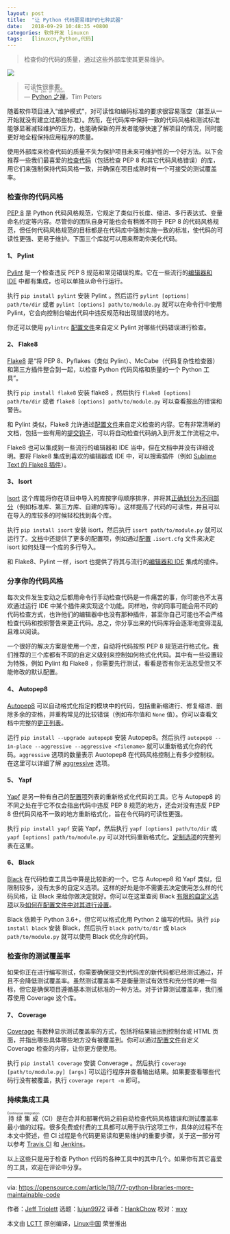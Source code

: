 ```yaml
---
layout: post
title:	"让 Python 代码更易维护的七种武器"
date:	2018-09-29 10:48:35 +0800 
categories:	软件开发 linuxcn 
tags:	[linuxcn,Python,代码]
---
```




> 
> 检查你的代码的质量，通过这些外部库使其更易维护。
> 
> 
> 


![](/Asserts/Images//attachment/album/201809/29/104812f8wbi2sbpa2znspa.jpg)



> 
> 可读性很重要。  
>  — <ruby> <a href="https://www.python.org/dev/peps/pep-0020/">  Python 之禅 </a> <rt>  The Zen of Python </rt></ruby>，Tim Peters
> 
> 
> 


随着软件项目进入“维护模式”，对可读性和编码标准的要求很容易落空（甚至从一开始就没有建立过那些标准）。然而，在代码库中保持一致的代码风格和测试标准能够显著减轻维护的压力，也能确保新的开发者能够快速了解项目的情况，同时能更好地全程保持应用程序的质量。


使用外部库来检查代码的质量不失为保护项目未来可维护性的一个好方法。以下会推荐一些我们最喜爱的[检查代码](https://en.wikipedia.org/wiki/Lint_(software))（包括检查 PEP 8 和其它代码风格错误）的库，用它们来强制保持代码风格一致，并确保在项目成熟时有一个可接受的测试覆盖率。


### 检查你的代码风格


[PEP 8](https://www.python.org/dev/peps/pep-0008/) 是 Python 代码风格规范，它规定了类似行长度、缩进、多行表达式、变量命名约定等内容。尽管你的团队自身可能也会有稍微不同于 PEP 8 的代码风格规范，但任何代码风格规范的目标都是在代码库中强制实施一致的标准，使代码的可读性更强、更易于维护。下面三个库就可以用来帮助你美化代码。


#### 1、 Pylint


[Pylint](https://www.pylint.org/) 是一个检查违反 PEP 8 规范和常见错误的库。它在一些流行的[编辑器和 IDE](https://pylint.readthedocs.io/en/latest/user_guide/ide-integration.html) 中都有集成，也可以单独从命令行运行。


执行 `pip install pylint` 安装 Pylint 。然后运行 `pylint [options] path/to/dir` 或者 `pylint [options] path/to/module.py` 就可以在命令行中使用 Pylint，它会向控制台输出代码中违反规范和出现错误的地方。


你还可以使用 `pylintrc` [配置文件](https://pylint.readthedocs.io/en/latest/user_guide/run.html#command-line-options)来自定义 Pylint 对哪些代码错误进行检查。


#### 2、 Flake8


[Flake8](http://flake8.pycqa.org/en/latest/) 是“将 PEP 8、Pyflakes（类似 Pylint）、McCabe（代码复杂性检查器）和第三方插件整合到一起，以检查 Python 代码风格和质量的一个 Python 工具”。


执行 `pip install flake8` 安装 flake8 ，然后执行 `flake8 [options] path/to/dir` 或者 `flake8 [options] path/to/module.py` 可以查看报出的错误和警告。


和 Pylint 类似，Flake8 允许通过[配置文件](http://flake8.pycqa.org/en/latest/user/configuration.html#configuration-locations)来自定义检查的内容。它有非常清晰的文档，包括一些有用的[提交钩子](http://flake8.pycqa.org/en/latest/user/using-hooks.html)，可以将自动检查代码纳入到开发工作流程之中。


Flake8 也可以集成到一些流行的编辑器和 IDE 当中，但在文档中并没有详细说明。要将 Flake8 集成到喜欢的编辑器或 IDE 中，可以搜索插件（例如 [Sublime Text 的 Flake8 插件](https://github.com/SublimeLinter/SublimeLinter-flake8)）。


#### 3、 Isort


[Isort](https://github.com/timothycrosley/isort) 这个库能将你在项目中导入的库按字母顺序排序，并将其[正确划分为不同部分](https://github.com/timothycrosley/isort#how-does-isort-work)（例如标准库、第三方库、自建的库等）。这样提高了代码的可读性，并且可以在导入的库较多的时候轻松找到各个库。


执行 `pip install isort` 安装 isort，然后执行 `isort path/to/module.py` 就可以运行了。[文档](https://github.com/timothycrosley/isort#using-isort)中还提供了更多的配置项，例如通过[配置](https://github.com/timothycrosley/isort#configuring-isort) `.isort.cfg` 文件来决定 isort 如何处理一个库的多行导入。


和 Flake8、Pylint 一样，isort 也提供了将其与流行的[编辑器和 IDE](https://github.com/timothycrosley/isort/wiki/isort-Plugins) 集成的插件。


### 分享你的代码风格


每次文件发生变动之后都用命令行手动检查代码是一件痛苦的事，你可能也不太喜欢通过运行 IDE 中某个插件来实现这个功能。同样地，你的同事可能会用不同的代码检查方式，也许他们的编辑器中也没有那种插件，甚至你自己可能也不会严格检查代码和按照警告来更正代码。总之，你分享出来的代码库将会逐渐地变得混乱且难以阅读。


一个很好的解决方案是使用一个库，自动将代码按照 PEP 8 规范进行格式化。我们推荐的三个库都有不同的自定义级别来控制如何格式化代码。其中有一些设置较为特殊，例如 Pylint 和 Flake8 ，你需要先行测试，看看是否有你无法忍受但又不能修改的默认配置。


#### 4、 Autopep8


[Autopep8](https://github.com/hhatto/autopep8) 可以自动格式化指定的模块中的代码，包括重新缩进行、修复缩进、删除多余的空格，并重构常见的比较错误（例如布尔值和 `None` 值）。你可以查看文档中完整的[更正列表](https://github.com/hhatto/autopep8#id4)。


运行 `pip install --upgrade autopep8` 安装 Autopep8。然后执行 `autopep8 --in-place --aggressive --aggressive <filename>` 就可以重新格式化你的代码。`aggressive` 选项的数量表示 Auotopep8 在代码风格控制上有多少控制权。在这里可以详细了解 [aggressive](https://github.com/hhatto/autopep8#id5) 选项。


#### 5、 Yapf


[Yapf](https://github.com/google/yapf) 是另一种有自己的[配置项](https://github.com/google/yapf#usage)列表的重新格式化代码的工具。它与 Autopep8 的不同之处在于它不仅会指出代码中违反 PEP 8 规范的地方，还会对没有违反 PEP 8 但代码风格不一致的地方重新格式化，旨在令代码的可读性更强。


执行 `pip install yapf` 安装 Yapf，然后执行 `yapf [options] path/to/dir` 或 `yapf [options] path/to/module.py` 可以对代码重新格式化。[定制选项](https://github.com/google/yapf#usage)的完整列表在这里。


#### 6、 Black


[Black](https://github.com/ambv/black) 在代码检查工具当中算是比较新的一个。它与 Autopep8 和 Yapf 类似，但限制较多，没有太多的自定义选项。这样的好处是你不需要去决定使用怎么样的代码风格，让 Black 来给你做决定就好。你可以在这里查阅 Black [有限的自定义选项](https://github.com/ambv/black#command-line-options)以及[如何在配置文件中对其进行设置](https://github.com/ambv/black#pyprojecttoml)。


Black 依赖于 Python 3.6+，但它可以格式化用 Python 2 编写的代码。执行 `pip install black` 安装 Black，然后执行 `black path/to/dir` 或 `black path/to/module.py` 就可以使用 Black 优化你的代码。


### 检查你的测试覆盖率


如果你正在进行编写测试，你需要确保提交到代码库的新代码都已经测试通过，并且不会降低测试覆盖率。虽然测试覆盖率不是衡量测试有效性和充分性的唯一指标，但它是确保项目遵循基本测试标准的一种方法。对于计算测试覆盖率，我们推荐使用 Coverage 这个库。


#### 7、 Coverage


[Coverage](https://coverage.readthedocs.io/en/latest/) 有数种显示测试覆盖率的方式，包括将结果输出到控制台或 HTML 页面，并指出哪些具体哪些地方没有被覆盖到。你可以通过[配置文件](https://coverage.readthedocs.io/en/latest/config.html)自定义 Coverage 检查的内容，让你更方便使用。


执行 `pip install coverage` 安装 Converage 。然后执行 `coverage [path/to/module.py] [args]` 可以运行程序并查看输出结果。如果要查看哪些代码行没有被覆盖，执行 `coverage report -m` 即可。


### 持续集成工具


<ruby> 持续集成 <rt>  Continuous integration </rt></ruby>（CI）是在合并和部署代码之前自动检查代码风格错误和测试覆盖率最小值的过程。很多免费或付费的工具都可以用于执行这项工作，具体的过程不在本文中赘述，但 CI 过程是令代码更易读和更易维护的重要步骤，关于这一部分可以参考 [Travis CI](https://travis-ci.org/) 和 [Jenkins](https://jenkins.io/)。


以上这些只是用于检查 Python 代码的各种工具中的其中几个。如果你有其它喜爱的工具，欢迎在评论中分享。




---


via: <https://opensource.com/article/18/7/7-python-libraries-more-maintainable-code>


作者：[Jeff Triplett](https://opensource.com/users/laceynwilliams) 选题：[lujun9972](https://github.com/lujun9972) 译者：[HankChow](https://github.com/HankChow) 校对：[wxy](https://github.com/wxy)


本文由 [LCTT](https://github.com/LCTT/TranslateProject) 原创编译，[Linux中国](https://linux.cn/) 荣誉推出
